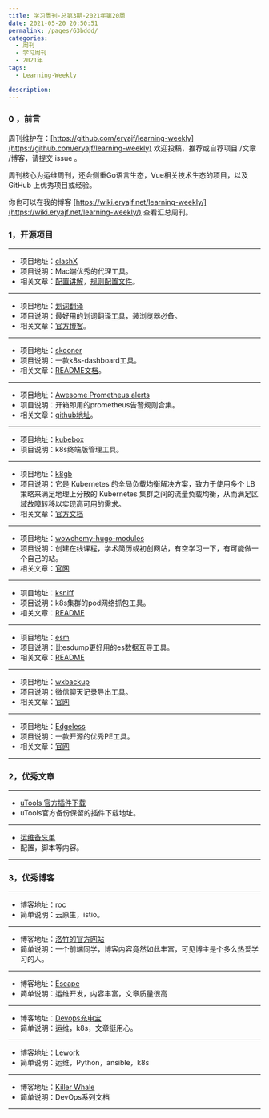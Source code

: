 ```yaml
---
title: 学习周刊-总第3期-2021年第20周
date: 2021-05-20 20:50:51
permalink: /pages/63bddd/
categories:
  - 周刊
  - 学习周刊
  - 2021年
tags:
  - Learning-Weekly

description:
---
```


### 0 ，前言

周刊维护在：[https://github.com/eryajf/learning-weekly](https://github.com/eryajf/learning-weekly)  欢迎投稿，推荐或自荐项目 /文章 /博客，请提交 issue 。

周刊核心为运维周刊，还会侧重Go语言生态，Vue相关技术生态的项目，以及 GitHub 上优秀项目或经验。

你也可以在我的博客 [https://wiki.eryajf.net/learning-weekly/](https://wiki.eryajf.net/learning-weekly/) 查看汇总周刊。

### 1，开源项目

------

- 项目地址：[clashX](https://github.com/yichengchen/clashX)
- 项目说明：Mac端优秀的代理工具。
- 相关文章：[配置讲解](https://docs.cfw.lbyczf.com/contents/ui.html)，[规则配置文件](https://github.com/Loyalsoldier/clash-rules)。

----

- 项目地址：[划词翻译](https://hcfy.limingkai.cn/)
- 项目说明：最好用的划词翻译工具，装浏览器必备。
- 相关文章：[官方博客](https://hcfy.limingkai.cn/blog)。

----

- 项目地址：[skooner](https://github.com/skooner-k8s/skooner)
- 项目说明：一款k8s-dashboard工具。
- 相关文章：[README文档](https://github.com/skooner-k8s/skooner/blob/master/README.md)。

----

- 项目地址：[Awesome Prometheus alerts](https://awesome-prometheus-alerts.grep.to/)
- 项目说明：开箱即用的prometheus告警规则合集。
- 相关文章：[github地址](https://github.com/samber/awesome-prometheus-alerts)。

----

- 项目地址：[kubebox](https://github.com/astefanutti/kubebox)
- 项目说明：k8s终端版管理工具。

----

- 项目地址：[k8gb](https://github.com/k8gb-io/k8gb)
- 项目说明：它是 Kubernetes 的全局负载均衡解决方案，致力于使用多个 LB 策略来满足地理上分散的 Kubernetes 集群之间的流量负载均衡，从而满足区域故障转移以实现高可用的需求。
- 相关文章：[官方文档](https://www.k8gb.io/)

----

- 项目地址：[wowchemy-hugo-modules](https://github.com/wowchemy/wowchemy-hugo-modules)
- 项目说明：创建在线课程，学术简历或初创网站，有空学习一下，有可能做一个自己的站。
- 相关文章：[官网](https://wowchemy.com/zh/)

----

- 项目地址：[ksniff](https://github.com/eldadru/ksniff)
- 项目说明：k8s集群的pod网络抓包工具。
- 相关文章：[README](https://github.com/eldadru/ksniff/blob/master/README.md)

----

- 项目地址：[esm](https://github.com/medcl/esm)
- 项目说明：比esdump更好用的es数据互导工具。
- 相关文章：[README](https://github.com/medcl/esm/blob/master/README.md)

----

- 项目地址：[wxbackup](http://wxbackup.imxfd.com/)
- 项目说明：微信聊天记录导出工具。
- 相关文章：[官网](http://wxbackup.imxfd.com/)

----

- 项目地址：[Edgeless](https://github.com/EdgelessPE/Edgeless)
- 项目说明：一款开源的优秀PE工具。
- 相关文章：[官网](https://home.edgeless.top/)

------

### 2，优秀文章

------

- [uTools 官方插件下载](https://api.u-tools.cn/Plugins/developer/allPlugins)
- uTools官方备份保留的插件下载地址。

----

- [运维备忘单](https://cs.leops.cn/#/)
- 配置，脚本等内容。

------

### 3，优秀博客

------

- 博客地址：[roc](https://imroc.cc/)
- 简单说明：云原生，istio。

----

- 博客地址：[洛竹的官方网站](https://youngjuning.js.org/)
- 简单说明：一个前端同学，博客内容竟然如此丰富，可见博主是个多么热爱学习的人。

----


- 博客地址：[Escape](https://www.escapelife.site/)
- 简单说明：运维开发，内容丰富，文章质量很高

----

- 博客地址：[Devops充电宝](https://www.aiopsclub.com/)
- 简单说明：运维，k8s，文章挺用心。

----

- 博客地址：[Lework](https://lework.github.io/)
- 简单说明：运维，Python，ansible，k8s

----


- 博客地址：[Killer Whale](https://killerwhale.iquantex.com/)
- 简单说明：DevOps系列文档

------